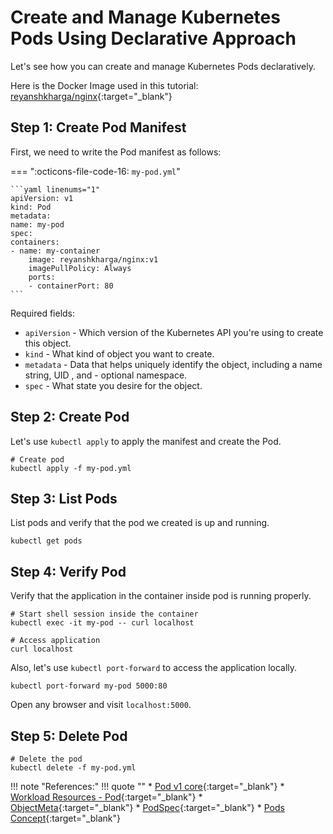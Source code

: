 # Create and Manage Kubernetes Pods Using Declarative Approach

Let's see how you can create and manage Kubernetes Pods declaratively.

Here is the Docker Image used in this tutorial: [reyanshkharga/nginx]{:target="_blank"}


## Step 1: Create Pod Manifest

First, we need to write the Pod manifest as follows:

=== ":octicons-file-code-16: `my-pod.yml`"

    ```yaml linenums="1"
    apiVersion: v1
    kind: Pod
    metadata:
    name: my-pod
    spec:
    containers:
    - name: my-container
        image: reyanshkharga/nginx:v1
        imagePullPolicy: Always
        ports:
        - containerPort: 80
    ```

Required fields:

- `apiVersion` - Which version of the Kubernetes API you're using to create this object.
- `kind` - What kind of object you want to create.
- `metadata` - Data that helps uniquely identify the object, including a name string, UID , and - optional namespace.
- `spec` - What state you desire for the object.


## Step 2: Create Pod

Let's use `kubectl apply` to apply the manifest and create the Pod.

```
# Create pod
kubectl apply -f my-pod.yml
```

## Step 3: List Pods

List pods and verify that the pod we created is up and running.

```
kubectl get pods
```

## Step 4: Verify Pod

Verify that the application in the container inside pod is running properly.

```
# Start shell session inside the container
kubectl exec -it my-pod -- curl localhost

# Access application
curl localhost
```

Also, let's use `kubectl port-forward` to access the application locally.

```
kubectl port-forward my-pod 5000:80
```

Open any browser and visit `localhost:5000`.


## Step 5: Delete Pod

```
# Delete the pod
kubectl delete -f my-pod.yml
```

!!! note "References:"
    !!! quote ""
        * [Pod v1 core]{:target="_blank"}
        * [Workload Resources - Pod]{:target="_blank"}
        * [ObjectMeta]{:target="_blank"}
        * [PodSpec]{:target="_blank"}
        * [Pods Concept]{:target="_blank"}



<!-- Hyperlinks -->
[reyanshkharga/nginx]: https://hub.docker.com/r/reyanshkharga/nginx
[Pod v1 core]: https://kubernetes.io/docs/reference/generated/kubernetes-api/v1.25/#pod-v1-core
[Workload Resources - Pod]: https://kubernetes.io/docs/reference/kubernetes-api/workload-resources/pod-v1/
[ObjectMeta]: https://kubernetes.io/docs/reference/kubernetes-api/common-definitions/object-meta/#ObjectMeta
[PodSpec]: https://kubernetes.io/docs/reference/kubernetes-api/workload-resources/pod-v1/#PodSpec
[Pods Concept]: https://kubernetes.io/docs/concepts/workloads/pods/